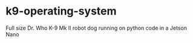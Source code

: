 # k9-operating-system
Full size Dr. Who K-9 Mk II robot dog running on python code in a Jetson Nano
